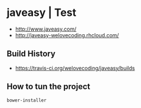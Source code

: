 # javeasy | Test

- http://www.javeasy.com/
- http://javeasy-welovecoding.rhcloud.com/

## Build History
- https://travis-ci.org/welovecoding/javeasy/builds

## How to tun the project

```bash
bower-installer
```
